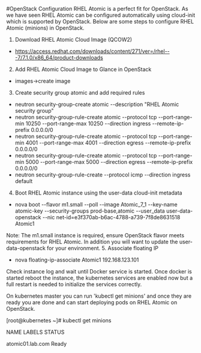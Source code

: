 #OpenStack Configuration
RHEL Atomic is a perfect fit for OpenStack. As we have seen RHEL Atomic can be configured automatically using cloud-init
which is supported by OpenStack. Below are some steps to configure RHEL Atomic (minions) in OpenStack.

1. Download RHEL Atomic Cloud Image (QCOW2)
 - https://access.redhat.com/downloads/content/271/ver=/rhel---7/7.1.0/x86_64/product-downloads
2. Add RHEL Atomic Cloud Image to Glance in OpenStack
 - images->create image
3. Create security group atomic and add required rules
 - neutron security-group-create atomic --description "RHEL Atomic security group"
 - neutron security-group-rule-create atomic --protocol tcp --port-range-min 10250
 --port-range-max 10250 --direction ingress --remote-ip-prefix 0.0.0.0/0
 - neutron security-group-rule-create atomic --protocol tcp --port-range-min 4001
 --port-range-max 4001 --direction egress --remote-ip-prefix 0.0.0.0/0
 - neutron security-group-rule-create atomic --protocol tcp --port-range-min 5000
 --port-range-max 5000 --direction egress --remote-ip-prefix 0.0.0.0/0
 - neutron security-group-rule-create --protocol icmp --direction ingress default
4. Boot RHEL Atomic instance using the user-data cloud-init metadata
 - nova boot --flavor m1.small --poll --image Atomic_7_1 --key-name atomic-key
 --security-groups prod-base,atomic --user_data user-data-openstack --nic net-id=e3f370ab-b6ac-4788-a739-7f8de8631518 Atomic1

Note: The m1.small instance is required, ensure OpenStack flavor meets requirements for RHEL Atomic. In addition you will want to update the user-data-openstack for your environment.
5. Associate floating IP
 - nova floating-ip-associate Atomic1 192.168.123.101

Check instance log and wait until Docker service is started. Once docker is started reboot the instance, the kubernetes
services are enabled now but a full restart is needed to initialize the services correctly.

On kubernetes master you can run 'kubectl get minions' and once they are ready you are done and can start deploying
pods on RHEL Atomic on OpenStack.

[root@kubernetes ~]# kubectl get minions

NAME                LABELS              STATUS

atomic01.lab.com    <none>              Ready

